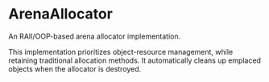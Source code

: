 # ArenaAllocator
An RAII/OOP-based arena allocator implementation.

This implementation prioritizes object-resource management, while retaining traditional allocation methods. It automatically cleans up emplaced objects when the allocator is destroyed.
